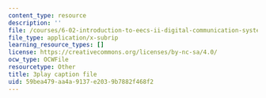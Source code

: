 ```yaml
---
content_type: resource
description: ''
file: /courses/6-02-introduction-to-eecs-ii-digital-communication-systems-fall-2012/59bea479aa4a9137e2039b7882f468f2_qpYjftJbGYI.srt
file_type: application/x-subrip
learning_resource_types: []
license: https://creativecommons.org/licenses/by-nc-sa/4.0/
ocw_type: OCWFile
resourcetype: Other
title: 3play caption file
uid: 59bea479-aa4a-9137-e203-9b7882f468f2
---
```

